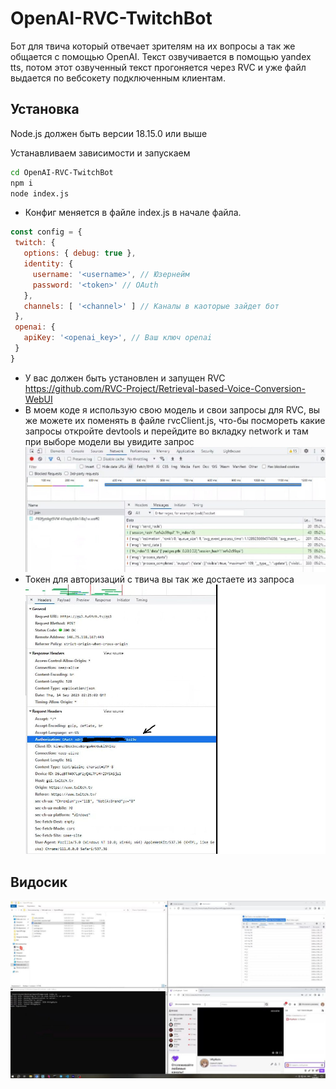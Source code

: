 # OpenAI-RVC-TwitchBot

Бот для твича который отвечает зрителям на их вопросы а так же общается с помощью OpenAI. Текст озвучивается в помощью yandex tts, потом этот озвученный текст прогоняется через RVC и уже файл выдается по вебсокету подключенным клиентам.

## Установка
Node.js должен быть версии 18.15.0 или выше

Устанавливаем зависимости и запускаем

```sh
cd OpenAI-RVC-TwitchBot
npm i
node index.js
```

 - Конфиг меняется в файле index.js в начале файла.
 ```js
 const config = {
  twitch: {
    options: { debug: true },
    identity: {
      username: '<username>', // Юзернейм
      password: '<token>' // OAuth
    },
    channels: [ '<channel>' ] // Каналы в каоторые зайдет бот
  },
  openai: {
    apiKey: '<openai_key>', // Ваш ключ openai
  }
}
```
 - У вас должен быть установлен и запущен RVC 
    https://github.com/RVC-Project/Retrieval-based-Voice-Conversion-WebUI
 - В моем коде я использую свою модель и свои запросы для RVC, вы же можете их поменять в файле rvcClient.js, что-бы посмореть какие запросы откройте devtools и перейдите во вкладку network и там при выборе модели вы увидите запрос
[![RVC](https://github.com/lck1337/OpenAI-RVC-TwitchBot/blob/main/media/rvc.jpg?raw=true)](https://github.com/lck1337/OpenAI-RVC-TwitchBot/blob/main/media/rvc.jpg?raw=true)
 - Токен для авторизаций с твича вы так же достаете из запроса
 [![Twitch](https://github.com/lck1337/OpenAI-RVC-TwitchBot/blob/main/media/token.jpg?raw=true)](https://github.com/lck1337/OpenAI-RVC-TwitchBot/blob/main/media/token.jpg?raw=true)

## Видосик
[![Видосик](https://github.com/lck1337/OpenAI-RVC-TwitchBot/blob/main/media/previe.jpg?raw=true)](https://raw.githubusercontent.com/lck1337/OpenAI-RVC-TwitchBot/main/media/video.mp4)

